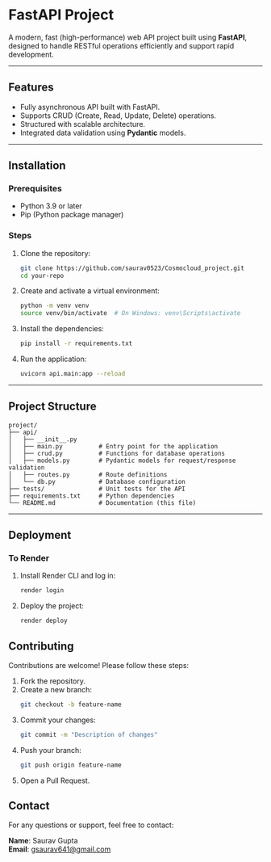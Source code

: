 # **FastAPI Project**

A modern, fast (high-performance) web API project built using **FastAPI**, designed to handle RESTful operations efficiently and support rapid development.

---

## **Features**
- Fully asynchronous API built with FastAPI.
- Supports CRUD (Create, Read, Update, Delete) operations.
- Structured with scalable architecture.
- Integrated data validation using **Pydantic** models.

---

## **Installation**

### **Prerequisites**
- Python 3.9 or later
- Pip (Python package manager)

### **Steps**
1. Clone the repository:
   ```bash
   git clone https://github.com/saurav0523/Cosmocloud_project.git
   cd your-repo
   ```

2. Create and activate a virtual environment:
   ```bash
   python -m venv venv
   source venv/bin/activate  # On Windows: venv\Scripts\activate
   ```

3. Install the dependencies:
   ```bash
   pip install -r requirements.txt
   ```

4. Run the application:
   ```bash
   uvicorn api.main:app --reload
   ```

---

## **Project Structure**
```
project/
├── api/
│   ├── __init__.py
│   ├── main.py          # Entry point for the application
│   ├── crud.py          # Functions for database operations
│   ├── models.py        # Pydantic models for request/response validation
│   ├── routes.py        # Route definitions
│   └── db.py            # Database configuration
├── tests/               # Unit tests for the API
├── requirements.txt     # Python dependencies
└── README.md            # Documentation (this file)
```

---



## **Deployment**

### **To Render**
1. Install Render CLI and log in:
   ```bash
   render login
   ```
2. Deploy the project:
   ```bash
   render deploy
   ```

## **Contributing**
Contributions are welcome! Please follow these steps:
1. Fork the repository.
2. Create a new branch:
   ```bash
   git checkout -b feature-name
   ```
3. Commit your changes:
   ```bash
   git commit -m "Description of changes"
   ```
4. Push your branch:
   ```bash
   git push origin feature-name
   ```
5. Open a Pull Request.


## **Contact**
For any questions or support, feel free to contact:

**Name**: Saurav Gupta  
**Email**: gsaurav641@gmail.com  
